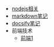 <!-- 侧边栏 -->

* [nodejs相关](README)
* [markdown笔记](markdown)
* [docsify笔记](docsify)
* 前端技术
	* [前端1]()